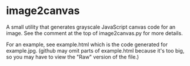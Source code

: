 image2canvas
===============

A small utility that generates grayscale JavaScript canvas code for an
image. See the comment at the top of image2canvas.py for more details.

For an example, see example.html which is the code generated for
example.jpg. (github may omit parts of example.html because it's too
big, so you may have to view the "Raw" version of the file.)
